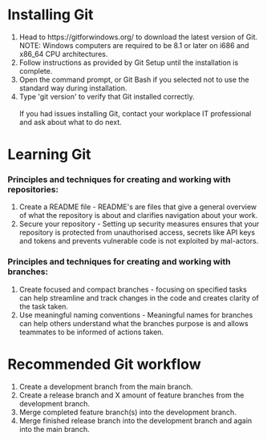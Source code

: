 # Installing Git
<ol>
<li> Head to https://gitforwindows.org/ to download the latest version of Git. NOTE: Windows computers are required to be 8.1 or later on i686 and x86_64 CPU architectures. 
<li> Follow instructions as provided by Git Setup until the installation is complete.
<li> Open the command prompt, or Git Bash if you selected not to use the standard way during installation.
<li> Type 'git version' to verify that Git installed correctly. <br>
<br>If you had issues installing Git, contact your workplace IT professional and ask about what to do next.
</ol>

# Learning Git
### Principles and techniques for creating and working with repositories:
<ol>
<li> Create a README file - README's are files that give a general overview of what the repository is about and clarifies navigation about your work.
<li> Secure your repository - Setting up security measures ensures that your repository is protected from unauthorised access, secrets like API keys and tokens and prevents vulnerable code is not exploited by mal-actors.
</ol>

### Principles and techniques for creating and working with branches:
<ol>
<li> Create focused and compact branches - focusing on specified tasks can help streamline and track changes in the code and creates clarity of the task taken.
<li> Use meaningful naming conventions - Meaningful names for branches can help others understand what the branches purpose is and allows teammates to be informed of actions taken.
</ol>

# Recommended Git workflow
<ol>
<li> Create a development branch from the main branch.
<li> Create a release branch and X amount of feature branches from the development branch.
<li> Merge completed feature branch(s) into the development branch.
<li> Merge finished release branch into the development branch and again into the main branch.